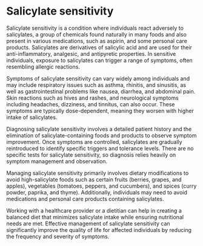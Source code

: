 [//]: # (
source: gpt-40
aka: salicylate intolerance
tags: sensitivities
)

# Salicylate sensitivity

Salicylate sensitivity is a condition where individuals react adversely to salicylates, a group of chemicals found naturally in many foods and also present in various medications, such as aspirin, and some personal care products. Salicylates are derivatives of salicylic acid and are used for their anti-inflammatory, analgesic, and antipyretic properties. In sensitive individuals, exposure to salicylates can trigger a range of symptoms, often resembling allergic reactions.

Symptoms of salicylate sensitivity can vary widely among individuals and may include respiratory issues such as asthma, rhinitis, and sinusitis, as well as gastrointestinal problems like nausea, diarrhea, and abdominal pain. Skin reactions such as hives and rashes, and neurological symptoms including headaches, dizziness, and tinnitus, can also occur. These symptoms are typically dose-dependent, meaning they worsen with higher intake of salicylates.

Diagnosing salicylate sensitivity involves a detailed patient history and the elimination of salicylate-containing foods and products to observe symptom improvement. Once symptoms are controlled, salicylates are gradually reintroduced to identify specific triggers and tolerance levels. There are no specific tests for salicylate sensitivity, so diagnosis relies heavily on symptom management and observation.

Managing salicylate sensitivity primarily involves dietary modifications to avoid high-salicylate foods such as certain fruits (berries, grapes, and apples), vegetables (tomatoes, peppers, and cucumbers), and spices (curry powder, paprika, and thyme). Additionally, individuals may need to avoid medications and personal care products containing salicylates.

Working with a healthcare provider or a dietitian can help in creating a balanced diet that minimizes salicylate intake while ensuring nutritional needs are met. Effective management of salicylate sensitivity can significantly improve the quality of life for affected individuals by reducing the frequency and severity of symptoms.
